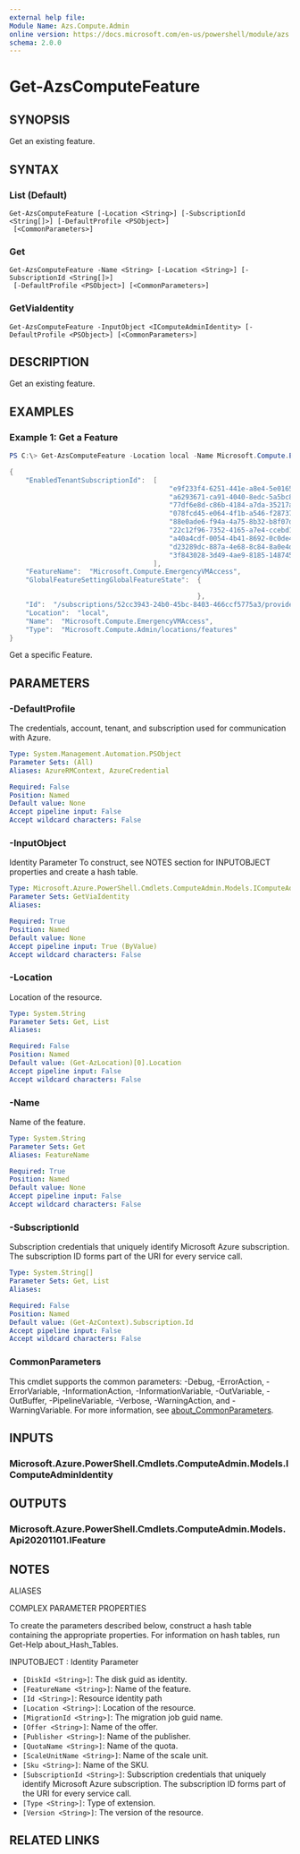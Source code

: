 ```yaml
---
external help file:
Module Name: Azs.Compute.Admin
online version: https://docs.microsoft.com/en-us/powershell/module/azs.compute.admin/get-azscomputefeature
schema: 2.0.0
---
```


# Get-AzsComputeFeature

## SYNOPSIS
Get an existing feature.

## SYNTAX

### List (Default)
```
Get-AzsComputeFeature [-Location <String>] [-SubscriptionId <String[]>] [-DefaultProfile <PSObject>]
 [<CommonParameters>]
```

### Get
```
Get-AzsComputeFeature -Name <String> [-Location <String>] [-SubscriptionId <String[]>]
 [-DefaultProfile <PSObject>] [<CommonParameters>]
```

### GetViaIdentity
```
Get-AzsComputeFeature -InputObject <IComputeAdminIdentity> [-DefaultProfile <PSObject>] [<CommonParameters>]
```

## DESCRIPTION
Get an existing feature.

## EXAMPLES

### Example 1: Get a Feature
```powershell
PS C:\> Get-AzsComputeFeature -Location local -Name Microsoft.Compute.EmergencyVMAccess | ConvertTo-Json

{
    "EnabledTenantSubscriptionId":  [
                                        "e9f233f4-6251-441e-a8e4-5e0165a5ff84",
                                        "a6293671-ca91-4040-8edc-5a5bc8bb10f2",
                                        "77df6e8d-c86b-4184-a7da-35217afdb7e8",
                                        "078fcd45-e064-4f1b-a546-f2873757c7c0",
                                        "88e0ade6-f94a-4a75-8b32-b8f07daf2ad0",
                                        "22c12f96-7352-4165-a7e4-ccebd1257f15",
                                        "a40a4cdf-0054-4b41-8692-0c0de49958b5",
                                        "d23289dc-887a-4e68-8c84-8a0e4d8dec51",
                                        "3f843028-3d49-4ae9-8185-148745b4a231"
                                    ],
    "FeatureName":  "Microsoft.Compute.EmergencyVMAccess",
    "GlobalFeatureSettingGlobalFeatureState":  {

                                               },
    "Id":  "/subscriptions/52cc3943-24b0-45bc-8403-466ccf5775a3/providers/Microsoft.Compute.Admin/locations/local/features/Microsoft.Compute.EmergencyVMAccess",
    "Location":  "local",
    "Name":  "Microsoft.Compute.EmergencyVMAccess",
    "Type":  "Microsoft.Compute.Admin/locations/features"
}
```

Get a specific Feature.

## PARAMETERS

### -DefaultProfile
The credentials, account, tenant, and subscription used for communication with Azure.

```yaml
Type: System.Management.Automation.PSObject
Parameter Sets: (All)
Aliases: AzureRMContext, AzureCredential

Required: False
Position: Named
Default value: None
Accept pipeline input: False
Accept wildcard characters: False
```

### -InputObject
Identity Parameter
To construct, see NOTES section for INPUTOBJECT properties and create a hash table.

```yaml
Type: Microsoft.Azure.PowerShell.Cmdlets.ComputeAdmin.Models.IComputeAdminIdentity
Parameter Sets: GetViaIdentity
Aliases:

Required: True
Position: Named
Default value: None
Accept pipeline input: True (ByValue)
Accept wildcard characters: False
```

### -Location
Location of the resource.

```yaml
Type: System.String
Parameter Sets: Get, List
Aliases:

Required: False
Position: Named
Default value: (Get-AzLocation)[0].Location
Accept pipeline input: False
Accept wildcard characters: False
```

### -Name
Name of the feature.

```yaml
Type: System.String
Parameter Sets: Get
Aliases: FeatureName

Required: True
Position: Named
Default value: None
Accept pipeline input: False
Accept wildcard characters: False
```

### -SubscriptionId
Subscription credentials that uniquely identify Microsoft Azure subscription.
The subscription ID forms part of the URI for every service call.

```yaml
Type: System.String[]
Parameter Sets: Get, List
Aliases:

Required: False
Position: Named
Default value: (Get-AzContext).Subscription.Id
Accept pipeline input: False
Accept wildcard characters: False
```

### CommonParameters
This cmdlet supports the common parameters: -Debug, -ErrorAction, -ErrorVariable, -InformationAction, -InformationVariable, -OutVariable, -OutBuffer, -PipelineVariable, -Verbose, -WarningAction, and -WarningVariable. For more information, see [about_CommonParameters](http://go.microsoft.com/fwlink/?LinkID=113216).

## INPUTS

### Microsoft.Azure.PowerShell.Cmdlets.ComputeAdmin.Models.IComputeAdminIdentity

## OUTPUTS

### Microsoft.Azure.PowerShell.Cmdlets.ComputeAdmin.Models.Api20201101.IFeature

## NOTES

ALIASES

COMPLEX PARAMETER PROPERTIES

To create the parameters described below, construct a hash table containing the appropriate properties. For information on hash tables, run Get-Help about_Hash_Tables.


INPUTOBJECT <IComputeAdminIdentity>: Identity Parameter
  - `[DiskId <String>]`: The disk guid as identity.
  - `[FeatureName <String>]`: Name of the feature.
  - `[Id <String>]`: Resource identity path
  - `[Location <String>]`: Location of the resource.
  - `[MigrationId <String>]`: The migration job guid name.
  - `[Offer <String>]`: Name of the offer.
  - `[Publisher <String>]`: Name of the publisher.
  - `[QuotaName <String>]`: Name of the quota.
  - `[ScaleUnitName <String>]`: Name of the scale unit.
  - `[Sku <String>]`: Name of the SKU.
  - `[SubscriptionId <String>]`: Subscription credentials that uniquely identify Microsoft Azure subscription. The subscription ID forms part of the URI for every service call.
  - `[Type <String>]`: Type of extension.
  - `[Version <String>]`: The version of the resource.

## RELATED LINKS

